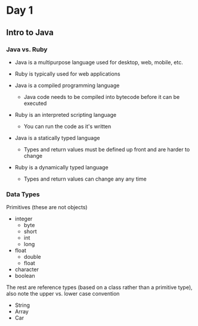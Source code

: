 # Day 1

## Intro to Java

### Java vs. Ruby

- Java is a multipurpose language used for desktop, web, mobile, etc.
- Ruby is typically used for web applications


- Java is a compiled programming language
  - Java code needs to be compiled into bytecode before it can be executed
- Ruby is an interpreted scripting language
  - You can run the code as it's written


- Java is a statically typed language
  - Types and return values must be defined up front and are harder to change
- Ruby is a dynamically typed language
  - Types and return values can change any any time


### Data Types

Primitives (these are not objects)

- integer
  - byte
  - short
  - int
  - long
- float
  - double
  - float
- character
- boolean

The rest are reference types (based on a class rather than a primitive type), also note the upper vs. lower case convention

- String
- Array
- Car

